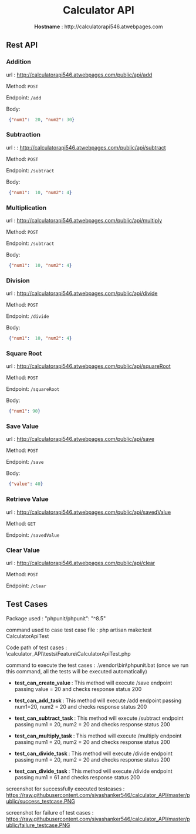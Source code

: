 <h1 align="center">Calculator API</h1>
<p  align="center"> <b>Hostname</b> : http://calculatorapi546.atwebpages.com </p>

## Rest API

### Addition
url : http://calculatorapi546.atwebpages.com/public/api/add

Method: `POST`

Endpoint: `/add`

Body: 
```json
 {"num1":  20, "num2": 30}
```

### Subtraction
url :  : http://calculatorapi546.atwebpages.com/public/api/subtract

Method: `POST`

Endpoint: `/subtract`

Body: 
```json
 {"num1":  10, "num2": 4}
```

### Multiplication 

url : http://calculatorapi546.atwebpages.com/public/api/multiply

Method: `POST`

Endpoint: `/subtract`

Body: 
```json
 {"num1":  10, "num2": 4}
```
### Division
url : http://calculatorapi546.atwebpages.com/public/api/divide

Method: `POST`

Endpoint: `/divide`

Body: 
```json
 {"num1":  10, "num2": 4}
```
### Square Root
url : http://calculatorapi546.atwebpages.com/public/api/squareRoot

Method: `POST`

Endpoint: `/squareRoot`

Body: 
```json
 {"num1": 90}
```
### Save Value
url : http://calculatorapi546.atwebpages.com/public/api/save

Method: `POST`

Endpoint: `/save`

Body: 
```json
 {"value": 40}
```

### Retrieve Value
url : http://calculatorapi546.atwebpages.com/public/api/savedValue

Method: `GET`

Endpoint: `/savedValue`

### Clear Value
url : http://calculatorapi546.atwebpages.com/public/api/clear

Method: `POST`

Endpoint: `/clear`

## Test Cases

Package used : "phpunit/phpunit": "^8.5"

command used to case test case file : php artisan make:test CalculatorApiTest

Code path of test cases : \calculator_API\tests\Feature\CalculatorApiTest.php

command to execute the test cases : .\vendor\bin\phpunit.bat (once we run this command, all the tests will be executed automatically)

- <b>test_can_create_value  </b> : This method will execute /save endpoint passing value = 20 and checks response status 200  

- <b>test_can_add_task  </b> : This method will execute /add endpoint passing num1=20, num2 = 20 and checks response status 200  

- <b>test_can_subtract_task  </b> : This method will execute /subtract endpoint passing num1 = 20, num2 = 20 and checks response status 200  

- <b>test_can_multiply_task  </b> : This method will execute /multiply endpoint passing num1 = 20, num2 = 20 and checks response status 200  

- <b>test_can_divide_task </b> : This method will execute /divide endpoint passing num1 = 20, num2 = 20 and checks response status 200  

- <b>test_can_divide_task </b> : This method will execute /divide endpoint passing num1 = 61 and checks response status 200  

screenshot for successfully executed testcases : https://raw.githubusercontent.com/sivashanker546/calculator_API/master/public/success_testcase.PNG

screenshot for failure of test cases : https://raw.githubusercontent.com/sivashanker546/calculator_API/master/public/failure_testcase.PNG
